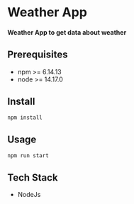 # Weather App
#### Weather App to get data about weather

## Prerequisites
- npm >= 6.14.13
- node >= 14.17.0

## Install

``` npm install ```

## Usage

``` npm run start ```

## Tech Stack

- NodeJs
